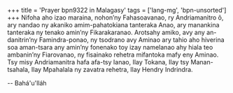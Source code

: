 +++
title = 'Prayer bpn9322 in Malagasy'
tags = ['lang-mg', 'bpn-unsorted']
+++
Nifoha aho izao maraina, nohon’ny Fahasoavanao, ry Andriamanitro ô, ary nandao ny akaniko amim-pahatokiana tanteraka Anao, ary manankina tanteraka ny tenako amin’ny Fikarakaranao. Arotsahy amiko, avy any an-danitrin’ny Famindra-ponao, ny tsodrano avy Aminao ary tahio aho hiverina soa aman-tsara any amin’ny fonenako toy izay namelanao ahy hiala teo ambanin’ny Fiarovanao, ny fisainako rehetra mifantoka mafy eny Aminao.
Tsy misy Andriamanitra hafa afa-tsy Ianao, Ilay Tokana, Ilay tsy Manan-tsahala, Ilay Mpahalala ny zavatra rehetra, Ilay Hendry Indrindra.

-- Bahá'u'lláh
